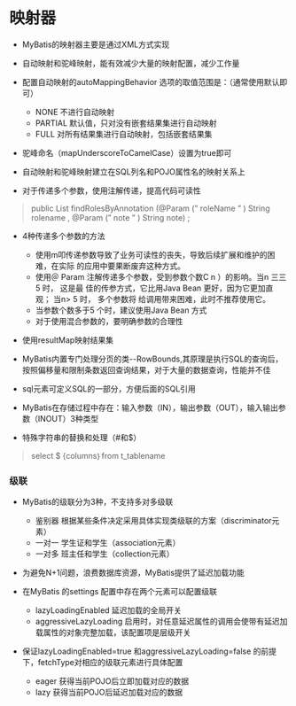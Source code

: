 # 映射器

* MyBatis的映射器主要是通过XML方式实现
* 自动映射和驼峰映射，能有效减少大量的映射配置，减少工作量
* 配置自动映射的autoMappingBehavior 选项的取值范围是：（通常使用默认即可）
  * NONE 不进行自动映射
  * PARTIAL 默认值，只对没有嵌套结果集进行自动映射
  * FULL 对所有结果集进行自动映射，包括嵌套结果集

* 驼峰命名（mapUnderscoreToCamelCase）设置为true即可
* 自动映射和驼峰映射建立在SQL列名和POJO属性名的映射关系上
* 对于传递多个参数，使用注解传递，提高代码可读性

>public List<Role > findRolesByAnnotation (@Param (” roleName ” ) String rolename ,
>@Param (” note ” ) String note) ;

* 4种传递多个参数的方法
  * 使用m叩传递参数导致了业务可读性的丧失，导致后续扩展和维护的困难，在实际
    的应用中要果断废弃这种方式。
  * 使用＠ Param 注解传递多个参数，受到参数个数C n ）的影响。当n 三三5 时， 这是最
    佳的传参方式，它比用Java Bean 更好，因为它更加直观； 当n> 5 时， 多个参数将
    给调用带来困难，此时不推荐使用它。
  * 当参数个数多于5 个时，建议使用Java Bean 方式
  * 对于使用混合参数的，要明确参数的合理性

* 使用resultMap映射结果集
* MyBatis内置专门处理分页的类--RowBounds,其原理是执行SQL的查询后，按照偏移量和限制条数返回查询结果，对于大量的数据查询，性能并不佳

* sql元素可定义SQL的一部分，方便后面的SQL引用

* MyBatis在存储过程中存在：输入参数（IN），输出参数（OUT），输入输出参数（INOUT）3种类型

* 特殊字符串的替换和处理（#和$）

>select $ {columns｝from t_tablename

### 级联

* MyBatis的级联分为3种，不支持多对多级联 
  * 鉴别器 根据某些条件决定采用具体实现类级联的方案（discriminator元素）
  * 一对一 学生证和学生（association元素）
  * 一对多 班主任和学生（collection元素）

* 为避免N+1问题，浪费数据库资源，MyBatis提供了延迟加载功能
* 在MyBatis 的settings 配置中存在两个元素可以配置级联
  * lazyLoadingEnabled 延迟加载的全局开关
  * aggressiveLazyLoading 启用时，对任意延迟属性的调用会使带有延迟加载属性的对象完整加载，该配置项是层级开关

* 保证lazyLoadingEnabled=true 和aggressiveLazyLoading=false 的前提下，fetchType对相应的级联元素进行具体配置
  * eager 获得当前POJO后立即加载对应的数据
  * lazy 获得当前POJO后延迟加载对应的数据